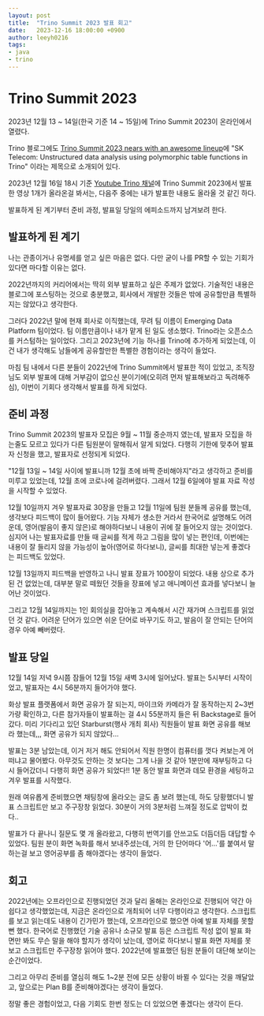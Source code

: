 ```yaml
---
layout: post
title:  "Trino Summit 2023 발표 회고"
date:   2023-12-16 18:00:00 +0900
author: leeyh0216
tags:
- java
- trino
---
```


# Trino Summit 2023

2023년 12월 13 ~ 14일(한국 기준 14 ~ 15일)에 Trino Summit 2023이 온라인에서 열렸다.

Trino 블로그에도 [Trino Summit 2023 nears with an awesome lineup](https://trino.io/blog/2023/11/22/trino-summit-2023-nears-lineup.html)에 "SK Telecom: Unstructured data analysis using polymorphic table functions in Trino" 이라는 제목으로 소개되어 있다.

2023년 12월 16일 18시 기준 [Youtube Trino 채널](https://www.youtube.com/@TrinoDB/videos)에 Trino Summit 2023에서 발표한 영상 1개가 올라온걸 봐서는, 다음주 중에는 내가 발표한 내용도 올라올 것 같긴 하다.

발표하게 된 계기부터 준비 과정, 발표일 당일의 에피소드까지 남겨보려 한다.

## 발표하게 된 계기

나는 관종이거나 유명세를 얻고 싶은 마음은 없다. 다만 굳이 나를 PR할 수 있는 기회가 있다면 마다할 이유는 없다.

2022년까지의 커리어에서는 딱히 외부 발표하고 싶은 주제가 없었다. 기술적인 내용은 블로그에 포스팅하는 것으로 충분했고, 회사에서 개발한 것들은 밖에 공유할만큼 특별하지는 않았다고 생각한다.

그러다 2022년 말에 현재 회사로 이직했는데, 무려 팀 이름이 Emerging Data Platform 팀이었다. 팀 이름만큼이나 내가 맡게 된 일도 생소했다. Trino라는 오픈소스를 커스텀하는 일이었다. 그리고 2023년에 기능 하나를 Trino에 추가하게 되었는데, 이건 내가 생각해도 남들에게 공유할만한 특별한 경험이라는 생각이 들었다.

마침 팀 내에서 다른 분들이 2022년에 Trino Summit에서 발표한 적이 있었고, 조직장 님도 외부 발표에 대해 거부감이 없으신 분이기에(오히려 먼저 발표해보라고 독려해주심), 이번이 기회다 생각해서 발표를 하게 되었다.

## 준비 과정

Trino Summit 2023의 발표자 모집은 9월 ~ 11월 중순까지 였는데, 발표자 모집을 하는줄도 모르고 있다가 다른 팀원분이 말해줘서 알게 되었다. 다행히 기한에 맞추어 발표자 신청을 했고, 발표자로 선정되게 되었다.

"12월 13일 ~ 14일 사이에 발표니까 12월 초에 바짝 준비해야지"라고 생각하고 준비를 미루고 있었는데, 12월 초에 코로나에 걸려버렸다. 그래서 12월 6일에야 발표 자료 작성을 시작할 수 있었다.

12월 10일까지 겨우 발표자료 30장을 만들고 12월 11일에 팀원 분들께 공유를 했는데, 생각보다 피드백이 많이 들어왔다. 기능 자체가 생소한 거라서 한국어로 설명해도 어려운데, 영어(발음이 좋지 않은)로 해야하다보니 내용이 귀에 잘 들어오지 않는 것이었다. 심지어 나는 발표자료를 만들 때 글씨를 적게 하고 그림을 많이 넣는 편인데, 이번에는 내용이 잘 들리지 않을 가능성이 높아(영어로 하다보니), 글씨를 최대한 넣는게 좋겠다는 피드백도 있었다.

12월 13일까지 피드백을 반영하고 나니 발표 장표가 100장이 되었다. 내용 상으로 추가된 건 없었는데, 대부분 말로 떼웠던 것들을 장표에 넣고 애니메이션 효과를 넣다보니 늘어난 것이었다.

그리고 12월 14일까지는 1인 회의실을 잡아놓고 계속해서 시간 재가며 스크립트를 읽었던 것 같다. 어려운 단어가 있으면 쉬운 단어로 바꾸기도 하고, 발음이 잘 안되는 단어의 경우 아예 빼버렸다.

## 발표 당일

12월 14일 저녁 9시쯤 잠들어 12월 15일 새벽 3시에 일어났다. 발표는 5시부터 시작이었고, 발표자는 4시 56분까지 들어가야 했다.

화상 발표 플랫폼에서 화면 공유가 잘 되는지, 마이크와 카메라가 잘 동작하는지 2~3번 가량 확인하고, 다른 참가자들이 발표하는 걸 4시 55분까지 들은 뒤 Backstage로 들어갔다. 미리 기다리고 있던 Starburst(행사 개최 회사) 직원들이 발표 화면 공유를 해보라 했는데,,, 화면 공유가 되지 않았다...

발표는 3분 남았는데, 이거 저거 해도 안되어서 직원 한명이 컴퓨터를 껏다 켜보는게 어떠냐고 물어봤다. 아무것도 안하는 것 보다는 그게 나을 것 같아 1분만에 재부팅하고 다시 들어갔더니 다행히 화면 공유가 되었다!! 1분 동안 발표 화면과 데모 환경을 세팅하고 겨우 발표를 시작했다.

원래 여유롭게 준비했으면 채팅창에 올라오는 글도 좀 보려 했는데, 하도 당황했더니 발표 스크립트만 보고 주구장창 읽었다. 30분이 거의 3분처럼 느껴질 정도로 압박이 컸다..

발표가 다 끝나니 질문도 몇 개 올라왔고, 다행히 번역기를 안쓰고도 더듬더듬 대답할 수 있었다. 팀원 분이 화면 녹화를 해서 보내주셨는데, 거의 한 단어마다 '어...'를 붙여서 말하는걸 보고 영어공부를 좀 해야겠다는 생각이 들었다.

## 회고

2022년에는 오프라인으로 진행되었던 것과 달리 올해는 온라인으로 진행되어 약간 아쉽다고 생각했었는데, 지금은 온라인으로 개최되어 너무 다행이라고 생각한다. 스크립트를 보고 읽는데도 내용이 긴가민가 했는데, 오프라인으로 했으면 아예 발표 자체를 못할 뻔 했다. 한국어로 진행했던 기술 공유나 소규모 발표 등은 스크립트 작성 없이 발표 화면만 봐도 무슨 말을 해야 할지가 생각이 났는데, 영어로 하다보니 발표 화면 자체를 못보고 스크립트만 주구장창 읽어야 했다. 2022년에 발표했던 팀원 분들이 대단해 보이는 순간이었다.

그리고 아무리 준비를 열심히 해도 1~2분 전에 모든 상황이 바뀔 수 있다는 것을 깨달았고, 앞으로는 Plan B를 준비해야겠다는 생각이 들었다.

정말 좋은 경험이었고, 다음 기회도 한번 정도는 더 있었으면 좋겠다는 생각이 든다.